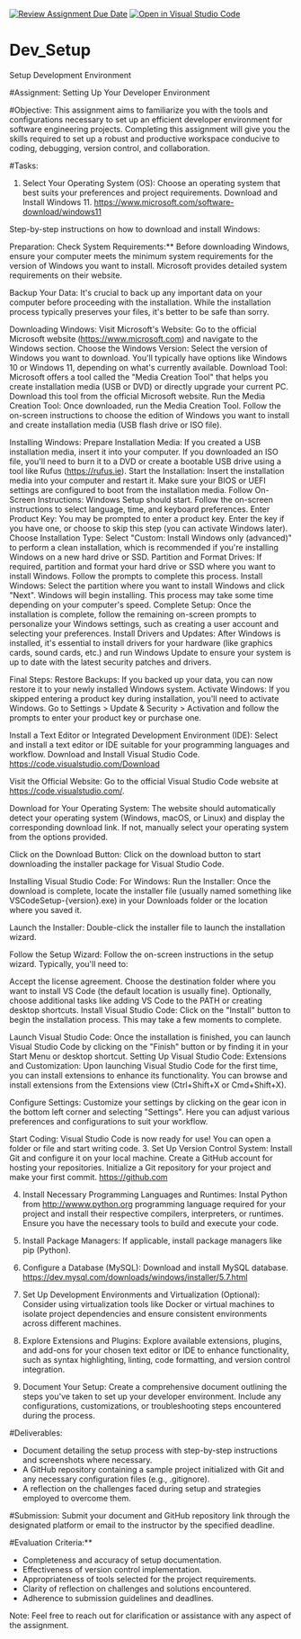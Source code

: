 [![Review Assignment Due Date](https://classroom.github.com/assets/deadline-readme-button-24ddc0f5d75046c5622901739e7c5dd533143b0c8e959d652212380cedb1ea36.svg)](https://classroom.github.com/a/vbnbTt5m)
[![Open in Visual Studio Code](https://classroom.github.com/assets/open-in-vscode-718a45dd9cf7e7f842a935f5ebbe5719a5e09af4491e668f4dbf3b35d5cca122.svg)](https://classroom.github.com/online_ide?assignment_repo_id=15257396&assignment_repo_type=AssignmentRepo)
# Dev_Setup
Setup Development Environment

#Assignment: Setting Up Your Developer Environment

#Objective:
This assignment aims to familiarize you with the tools and configurations necessary to set up an efficient developer environment for software engineering projects. Completing this assignment will give you the skills required to set up a robust and productive workspace conducive to coding, debugging, version control, and collaboration.

#Tasks:

1. Select Your Operating System (OS): Choose an operating system that best suits your preferences and project requirements. Download and Install Windows 11. https://www.microsoft.com/software-download/windows11

Step-by-step instructions on how to download and install Windows:

Preparation: Check System Requirements:** Before downloading Windows, ensure your computer meets the minimum system requirements for the version of Windows you want to install. Microsoft provides detailed system requirements on their website.

Backup Your Data: It's crucial to back up any important data on your computer before proceeding with the installation. While the installation process typically preserves your files, it's better to be safe than sorry.

Downloading Windows: Visit Microsoft's Website: Go to the official Microsoft website (https://www.microsoft.com) and navigate to the Windows section. Choose the Windows Version: Select the version of Windows you want to download. You'll typically have options like Windows 10 or Windows 11, depending on what's currently available. Download Tool: Microsoft offers a tool called the "Media Creation Tool" that helps you create installation media (USB or DVD) or directly upgrade your current PC. Download this tool from the official Microsoft website. Run the Media Creation Tool: Once downloaded, run the Media Creation Tool. Follow the on-screen instructions to choose the edition of Windows you want to install and create installation media (USB flash drive or ISO file).

Installing Windows:
Prepare Installation Media: If you created a USB installation media, insert it into your computer. If you downloaded an ISO file, you'll need to burn it to a DVD or create a bootable USB drive using a tool like Rufus (https://rufus.ie). Start the Installation: Insert the installation media into your computer and restart it. Make sure your BIOS or UEFI settings are configured to boot from the installation media. Follow On-Screen Instructions: Windows Setup should start. Follow the on-screen instructions to select language, time, and keyboard preferences. Enter Product Key: You may be prompted to enter a product key. Enter the key if you have one, or choose to skip this step (you can activate Windows later). Choose Installation Type: Select "Custom: Install Windows only (advanced)" to perform a clean installation, which is recommended if you're installing Windows on a new hard drive or SSD. Partition and Format Drives: If required, partition and format your hard drive or SSD where you want to install Windows. Follow the prompts to complete this process. Install Windows: Select the partition where you want to install Windows and click "Next". Windows will begin installing. This process may take some time depending on your computer's speed. Complete Setup: Once the installation is complete, follow the remaining on-screen prompts to personalize your Windows settings, such as creating a user account and selecting your preferences. Install Drivers and Updates: After Windows is installed, it's essential to install drivers for your hardware (like graphics cards, sound cards, etc.) and run Windows Update to ensure your system is up to date with the latest security patches and drivers.

Final Steps: Restore Backups: If you backed up your data, you can now restore it to your newly installed Windows system. Activate Windows: If you skipped entering a product key during installation, you'll need to activate Windows. Go to Settings > Update & Security > Activation and follow the prompts to enter your product key or purchase one.

Install a Text Editor or Integrated Development Environment (IDE): Select and install a text editor or IDE suitable for your programming languages and workflow. Download and Install Visual Studio Code. https://code.visualstudio.com/Download

Visit the Official Website: Go to the official Visual Studio Code website at https://code.visualstudio.com/.

Download for Your Operating System: The website should automatically detect your operating system (Windows, macOS, or Linux) and display the corresponding download link. If not, manually select your operating system from the options provided.

Click on the Download Button: Click on the download button to start downloading the installer package for Visual Studio Code.

Installing Visual Studio Code: For Windows: Run the Installer: Once the download is complete, locate the installer file (usually named something like VSCodeSetup-{version}.exe) in your Downloads folder or the location where you saved it.

Launch the Installer: Double-click the installer file to launch the installation wizard.

Follow the Setup Wizard: Follow the on-screen instructions in the setup wizard. Typically, you'll need to:

Accept the license agreement. Choose the destination folder where you want to install VS Code (the default location is usually fine). Optionally, choose additional tasks like adding VS Code to the PATH or creating desktop shortcuts. Install Visual Studio Code: Click on the "Install" button to begin the installation process. This may take a few moments to complete.

Launch Visual Studio Code: Once the installation is finished, you can launch Visual Studio Code by clicking on the "Finish" button or by finding it in your Start Menu or desktop shortcut. Setting Up Visual Studio Code: Extensions and Customization: Upon launching Visual Studio Code for the first time, you can install extensions to enhance its functionality. You can browse and install extensions from the Extensions view (Ctrl+Shift+X or Cmd+Shift+X).

Configure Settings: Customize your settings by clicking on the gear icon in the bottom left corner and selecting "Settings". Here you can adjust various preferences and configurations to suit your workflow.

Start Coding: Visual Studio Code is now ready for use! You can open a folder or file and start writing code.
3. Set Up Version Control System:
   Install Git and configure it on your local machine. Create a GitHub account for hosting your repositories. Initialize a Git repository for your project and make your first commit. https://github.com

4. Install Necessary Programming Languages and Runtimes:
  Instal Python from http://wwww.python.org programming language required for your project and install their respective compilers, interpreters, or runtimes. Ensure you have the necessary tools to build and execute your code.

5. Install Package Managers:
   If applicable, install package managers like pip (Python).

6. Configure a Database (MySQL):
   Download and install MySQL database. https://dev.mysql.com/downloads/windows/installer/5.7.html

7. Set Up Development Environments and Virtualization (Optional):
   Consider using virtualization tools like Docker or virtual machines to isolate project dependencies and ensure consistent environments across different machines.

8. Explore Extensions and Plugins:
   Explore available extensions, plugins, and add-ons for your chosen text editor or IDE to enhance functionality, such as syntax highlighting, linting, code formatting, and version control integration.

9. Document Your Setup:
    Create a comprehensive document outlining the steps you've taken to set up your developer environment. Include any configurations, customizations, or troubleshooting steps encountered during the process. 

#Deliverables:
- Document detailing the setup process with step-by-step instructions and screenshots where necessary.
- A GitHub repository containing a sample project initialized with Git and any necessary configuration files (e.g., .gitignore).
- A reflection on the challenges faced during setup and strategies employed to overcome them.

#Submission:
Submit your document and GitHub repository link through the designated platform or email to the instructor by the specified deadline.

#Evaluation Criteria:**
- Completeness and accuracy of setup documentation.
- Effectiveness of version control implementation.
- Appropriateness of tools selected for the project requirements.
- Clarity of reflection on challenges and solutions encountered.
- Adherence to submission guidelines and deadlines.

Note: Feel free to reach out for clarification or assistance with any aspect of the assignment.
